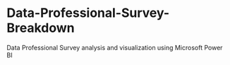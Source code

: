 # Data-Professional-Survey-Breakdown
Data Professional Survey analysis and visualization using Microsoft Power BI

